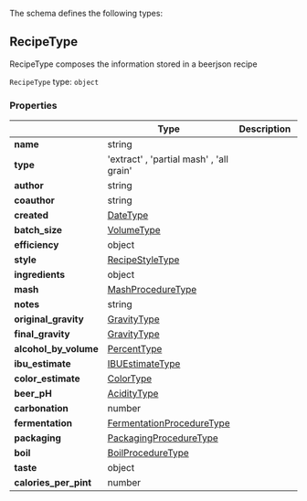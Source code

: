 The schema defines the following types:

## RecipeType

RecipeType composes the information stored in a beerjson recipe

`RecipeType` type: `object`

### Properties

|                       | Type                                                                        | Description | Required           |
| --------------------- | --------------------------------------------------------------------------- | ----------- | ------------------ |
| **name**              | string                                                                      |             | :white_check_mark: |
| **type**              | 'extract' , 'partial mash' , 'all grain'                                    |             | :white_check_mark: |
| **author**            | string                                                                      |             | :white_check_mark: |
| **coauthor**          | string                                                                      |             |                    |
| **created**           | [DateType](measureable_units.json.md#datetype)                              |             |                    |
| **batch_size**        | [VolumeType](measureable_units.json.md#volumetype)                          |             | :white_check_mark: |
| **efficiency**        | object                                                                      |             | :white_check_mark: |
| **style**             | [RecipeStyleType](style.json.md#recipestyletype)                            |             |                    |
| **ingredients**       | object                                                                      |             | :white_check_mark: |
| **mash**              | [MashProcedureType](mash.json.md#mashproceduretype)                         |             |                    |
| **notes**             | string                                                                      |             |                    |
| **original_gravity**  | [GravityType](measureable_units.json.md#gravitytype)                        |             |                    |
| **final_gravity**     | [GravityType](measureable_units.json.md#gravitytype)                        |             |                    |
| **alcohol_by_volume** | [PercentType](measureable_units.json.md#percenttype)                        |             |                    |
| **ibu_estimate**      | [IBUEstimateType](hop.json.md#ibuestimatetype)                              |             |                    |
| **color_estimate**    | [ColorType](measureable_units.json.md#colortype)                            |             |                    |
| **beer_pH**           | [AcidityType](measureable_units.json.md#aciditytype)                        |             |                    |
| **carbonation**       | number                                                                      |             |                    |
| **fermentation**      | [FermentationProcedureType](fermentation.json.md#fermentationproceduretype) |             |                    |
| **packaging**         | [PackagingProcedureType](packaging.json.md#packagingproceduretype)          |             |                    |
| **boil**              | [BoilProcedureType](boil.json.md#boilproceduretype)                         |             |                    |
| **taste**             | object                                                                      |             |                    |
| **calories_per_pint** | number                                                                      |             |                    |
